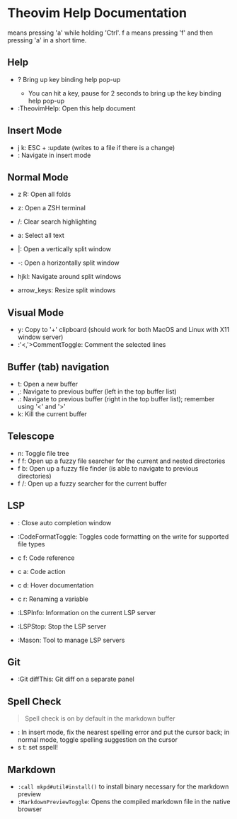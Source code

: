 # Theovim Help Documentation

<C-a> means pressing 'a' while holding 'Ctrl'.
f a means pressing 'f' and then pressing 'a' in a short time.

## Help

- <leader> ? Bring up key binding help pop-up
  - You can hit a key, pause for 2 seconds to bring up the key binding help pop-up
- :TheovimHelp: Open this help document

## Insert Mode

- j k: ESC + :update (writes to a file if there is a change)
- <C-hjkl>: Navigate in insert mode

## Normal Mode

- z R: Open all folds

- <leader> z: Open a ZSH terminal
- <leader> /: Clear search highlighting
- <leader> a: Select all text

- <leader> |: Open a vertically split window
- <leader> -: Open a horizontally split window
- <leader> hjkl: Navigate around split windows
- <leader> arrow_keys: Resize split windows

## Visual Mode

- <leader> y: Copy to '+' clipboard (should work for both MacOS and Linux with X11 window server)
- :'<,'>CommentToggle: Comment the selected lines

## Buffer (tab) navigation

- <leader> t: Open a new buffer
- <leader> ,: Navigate to previous buffer (left in the top buffer list)
- <leader> .: Navigate to previous buffer (right in the top buffer list); remember using '<' and '>'
- <leader> k: Kill the current buffer

## Telescope

- <leader> n: Toggle file tree
- <leader> f f: Open up a fuzzy file searcher for the current and nested directories
- <leader> f b: Open up a fuzzy file finder (is able to navigate to previous directories)
- <leader> f /: Open up a fuzzy searcher for the current buffer

## LSP

- <C-e>: Close auto completion window

- :CodeFormatToggle: Toggles code formatting on the write for supported file types
- <leader> c f: Code reference
- <leader> c a: Code action
- <leader> c d: Hover documentation
- <leader> c r: Renaming a variable
- :LSPInfo: Information on the current LSP server
- :LSPStop: Stop the LSP server
- :Mason: Tool to manage LSP servers

## Git

- :Git diffThis: Git diff on a separate panel

## Spell Check

> Spell check is on by default in the markdown buffer

- <C-s>: In insert mode, fix the nearest spelling error and put the cursor back; in normal mode, toggle spelling suggestion on the cursor
- <leader> s t: set sspell!

## Markdown

- `:call mkpd#util#install()` to install binary necessary for the markdown preview
- `:MarkdownPreviewToggle`: Opens the compiled markdown file in the native browser

